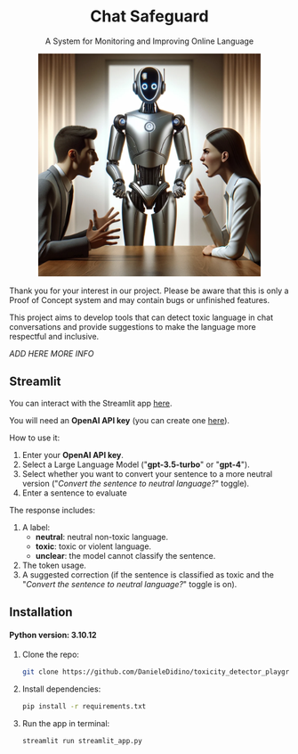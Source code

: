 <h1 align="center">Chat Safeguard</h1>

<p align="center">A System for Monitoring and Improving Online Language</p>

<p align="center">
<img src=".streamlit/image_1.png" alt="drawing" width="400"/>
</p>

Thank you for your interest in our project. Please be aware that this is only a Proof of Concept system and may contain bugs or unfinished features.

This project aims to develop tools that can detect toxic language in chat conversations and provide suggestions to make the language more respectful and inclusive.

*ADD HERE MORE INFO*

## Streamlit

You can interact with the Streamlit app [here](https://toxicitydetectorplayground-lvw8o7nmowk5hrmssbvm5y.streamlit.app/).

You will need an <b>OpenAI API key</b> (you can create one [here](https://platform.openai.com/account/api-keys)).

How to use it:
1. Enter your <b>OpenAI API key</b>.
2. Select a Large Language Model ("<b>gpt-3.5-turbo</b>" or "<b>gpt-4</b>").
3. Select whether you want to convert your sentence to a more neutral version ("<i>Convert the sentence to neutral language?</i>" toggle).
4. Enter a sentence to evaluate

The response includes:
1. A label:
   - <b>neutral</b>: neutral non-toxic language.
   - <b>toxic</b>: toxic or violent language.
   - <b>unclear</b>: the model cannot classify the sentence.
2. The token usage.
3. A suggested correction (if the sentence is classified as toxic and the "<i>Convert the sentence to neutral language?</i>" toggle is on).

## Installation

#### Python version: 3.10.12

1. Clone the repo:

    ```bash
    git clone https://github.com/DanieleDidino/toxicity_detector_playground.git
    ```

2. Install dependencies:

    ```bash
    pip install -r requirements.txt
    ```
   
3. Run the app in terminal:
   
    ```bash
    streamlit run streamlit_app.py
    ```
